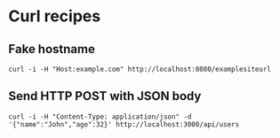 # Curl recipes

## Fake hostname

    curl -i -H "Host:example.com" http://localhost:8080/examplesiteurl

## Send HTTP POST with JSON body

    curl -i -H "Content-Type: application/json" -d '{"name":"John","age":32}' http://localhost:3000/api/users
